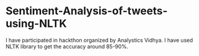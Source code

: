 # Sentiment-Analysis-of-tweets-using-NLTK

I have participated in hackthon organized by Analystics Vidhya. I have used NLTK library to get the accuracy around 85-90%.
